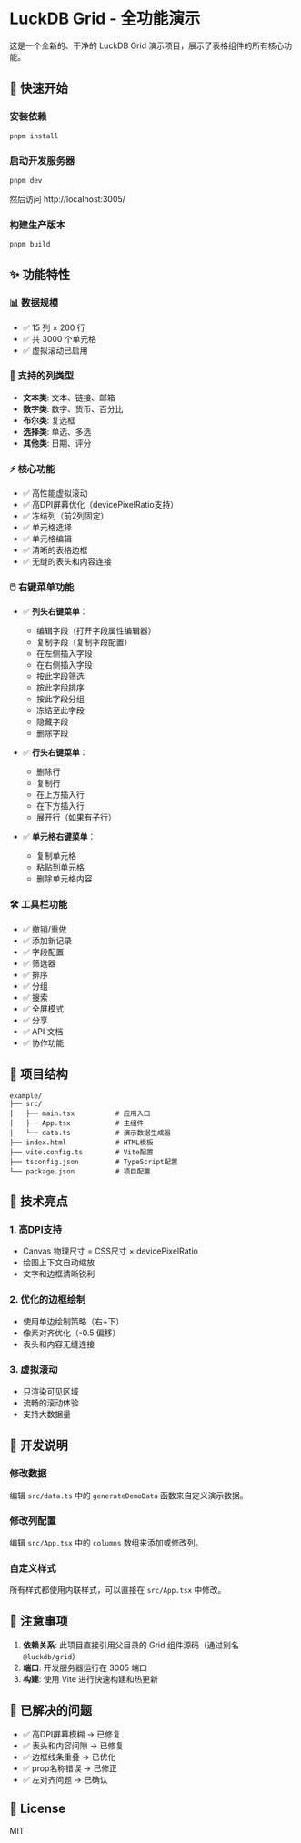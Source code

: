 # LuckDB Grid - 全功能演示

这是一个全新的、干净的 LuckDB Grid 演示项目，展示了表格组件的所有核心功能。

## 🚀 快速开始

### 安装依赖

```bash
pnpm install
```

### 启动开发服务器

```bash
pnpm dev
```

然后访问 http://localhost:3005/

### 构建生产版本

```bash
pnpm build
```

## ✨ 功能特性

### 📊 数据规模
- ✅ 15 列 × 200 行
- ✅ 共 3000 个单元格
- ✅ 虚拟滚动已启用

### 🎨 支持的列类型
- **文本类**: 文本、链接、邮箱
- **数字类**: 数字、货币、百分比
- **布尔类**: 复选框
- **选择类**: 单选、多选
- **其他类**: 日期、评分

### ⚡ 核心功能
- ✅ 高性能虚拟滚动
- ✅ 高DPI屏幕优化（devicePixelRatio支持）
- ✅ 冻结列（前2列固定）
- ✅ 单元格选择
- ✅ 单元格编辑
- ✅ 清晰的表格边框
- ✅ 无缝的表头和内容连接

### 🖱️ 右键菜单功能
- ✅ **列头右键菜单**：
  - 编辑字段（打开字段属性编辑器）
  - 复制字段（复制字段配置）
  - 在左侧插入字段
  - 在右侧插入字段
  - 按此字段筛选
  - 按此字段排序
  - 按此字段分组
  - 冻结至此字段
  - 隐藏字段
  - 删除字段

- ✅ **行头右键菜单**：
  - 删除行
  - 复制行
  - 在上方插入行
  - 在下方插入行
  - 展开行（如果有子行）

- ✅ **单元格右键菜单**：
  - 复制单元格
  - 粘贴到单元格
  - 删除单元格内容

### 🛠️ 工具栏功能
- ✅ 撤销/重做
- ✅ 添加新记录
- ✅ 字段配置
- ✅ 筛选器
- ✅ 排序
- ✅ 分组
- ✅ 搜索
- ✅ 全屏模式
- ✅ 分享
- ✅ API 文档
- ✅ 协作功能

## 📁 项目结构

```
example/
├── src/
│   ├── main.tsx          # 应用入口
│   ├── App.tsx           # 主组件
│   └── data.ts           # 演示数据生成器
├── index.html            # HTML模板
├── vite.config.ts        # Vite配置
├── tsconfig.json         # TypeScript配置
└── package.json          # 项目配置
```

## 🎯 技术亮点

### 1. 高DPI支持
- Canvas 物理尺寸 = CSS尺寸 × devicePixelRatio
- 绘图上下文自动缩放
- 文字和边框清晰锐利

### 2. 优化的边框绘制
- 使用单边绘制策略（右+下）
- 像素对齐优化（-0.5 偏移）
- 表头和内容无缝连接

### 3. 虚拟滚动
- 只渲染可见区域
- 流畅的滚动体验
- 支持大数据量

## 🔧 开发说明

### 修改数据
编辑 `src/data.ts` 中的 `generateDemoData` 函数来自定义演示数据。

### 修改列配置
编辑 `src/App.tsx` 中的 `columns` 数组来添加或修改列。

### 自定义样式
所有样式都使用内联样式，可以直接在 `src/App.tsx` 中修改。

## 📝 注意事项

1. **依赖关系**: 此项目直接引用父目录的 Grid 组件源码（通过别名 `@luckdb/grid`）
2. **端口**: 开发服务器运行在 3005 端口
3. **构建**: 使用 Vite 进行快速构建和热更新

## 🐛 已解决的问题

- ✅ 高DPI屏幕模糊 → 已修复
- ✅ 表头和内容间隙 → 已修复
- ✅ 边框线条重叠 → 已优化
- ✅ prop名称错误 → 已修正
- ✅ 左对齐问题 → 已确认

## 📄 License

MIT



